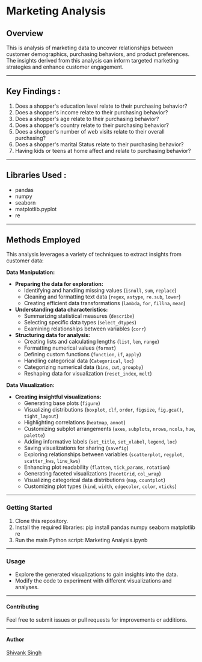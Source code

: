 # Marketing Analysis


## Overview

This is analysis of marketing data to uncover relationships between customer demographics, purchasing behaviors, and product preferences. The insights derived from this analysis can inform targeted marketing strategies and enhance customer engagement.

---

## Key Findings :

1.	Does a shopper's education level relate to their purchasing behavior?
2.	Does a shopper's income relate to their purchasing behavior?
3.	Does a shopper's age relate to their purchasing behavior?
4.	Does a shopper's country relate to their purchasing behavior?
5.	Does a shopper's number of web visits relate to their overall purchasing?
6.	Does a shopper's marital Status relate to their purchasing behavior?
7.	Having kids or teens at home affect and relate to purchasing behavior?


---

## Libraries Used :

+ pandas
+ numpy
+ seaborn
+ matplotlib.pyplot
+ re

---

## Methods Employed

This analysis leverages a variety of techniques to extract insights from customer data:

**Data Manipulation:**

* **Preparing the data for exploration:**
    - Identifying and handling missing values (`isnull`, `sum`, `replace`)
    - Cleaning and formatting text data (`regex`, `astype`, `re.sub`, `lower`)
    - Creating efficient data transformations (`lambda`, `for`, `fillna`, `mean`)
* **Understanding data characteristics:**
    - Summarizing statistical measures (`describe`)
    - Selecting specific data types (`select_dtypes`)
    - Examining relationships between variables (`corr`)
* **Structuring data for analysis:**
    - Creating lists and calculating lengths (`list`, `len`, `range`)
    - Formatting numerical values (`format`)
    - Defining custom functions (`function`, `if`, `apply`)
    - Handling categorical data (`Categorical`, `loc`)
    - Categorizing numerical data (`bins`, `cut`, `groupby`)
    - Reshaping data for visualization (`reset_index`, `melt`)

**Data Visualization:**

* **Creating insightful visualizations:**
    - Generating base plots (`figure`)
    - Visualizing distributions (`boxplot`, `clf`, `order`, `figsize`, `fig.gca()`, `tight_layout`)
    - Highlighting correlations (`heatmap`, `annot`)
    - Customizing subplot arrangements (`axes`, `subplots`, `nrows`, `ncols`, `hue`, `palette`)
    - Adding informative labels (`set_title`, `set_xlabel`, `legend`, `loc`)
    - Saving visualizations for sharing (`savefig`)
    - Exploring relationships between variables (`scatterplot`, `regplot`, `scatter_kws`, `line_kws`)
    - Enhancing plot readability (`flatten`, `tick_params`, `rotation`)
    - Generating faceted visualizations (`FacetGrid`, `col_wrap`)
    - Visualizing categorical data distributions (`map`, `countplot`)
    - Customizing plot types (`kind`, `width`, `edgecolor`, `color`, `xticks`)


---

### Getting Started

1. Clone this repository.
2. Install the required libraries: pip install pandas numpy seaborn matplotlib re
3. Run the main Python script: Marketing Analysis.ipynb

---

### Usage

- Explore the generated visualizations to gain insights into the data.
- Modify the code to experiment with different visualizations and analyses.

---


#### Contributing

Feel free to submit issues or pull requests for improvements or additions.

---

#### Author

[Shivank Singh](https://github.com/nasablackberry/)
